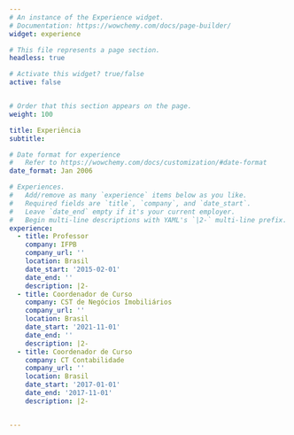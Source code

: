 ```yaml
---
# An instance of the Experience widget.
# Documentation: https://wowchemy.com/docs/page-builder/
widget: experience

# This file represents a page section.
headless: true

# Activate this widget? true/false
active: false


# Order that this section appears on the page.
weight: 100

title: Experiência
subtitle:

# Date format for experience
#   Refer to https://wowchemy.com/docs/customization/#date-format
date_format: Jan 2006

# Experiences.
#   Add/remove as many `experience` items below as you like.
#   Required fields are `title`, `company`, and `date_start`.
#   Leave `date_end` empty if it's your current employer.
#   Begin multi-line descriptions with YAML's `|2-` multi-line prefix.
experience:
  - title: Professor
    company: IFPB
    company_url: ''
    location: Brasil
    date_start: '2015-02-01'
    date_end: ''
    description: |2-
  - title: Coordenador de Curso
    company: CST de Negócios Imobiliários
    company_url: ''
    location: Brasil
    date_start: '2021-11-01'
    date_end: ''
    description: |2-
  - title: Coordenador de Curso
    company: CT Contabilidade
    company_url: ''
    location: Brasil
    date_start: '2017-01-01'
    date_end: '2017-11-01'
    description: |2-


---
```

